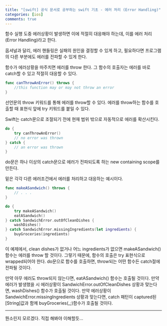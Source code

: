 ```yaml
---
title: "[swift] 공식 문서로 공부하는 swift 기초 - 에러 처리 (Error Handling)"
categories: [ios]
comments: true
---
```



함수 실행 도중 에러상황이 발생하면 이에 적절히 대응해야 하는데, 이를 에러 처리(Error Handling)라고 한다.

옵셔널과 달리, 에러 핸들링은 실패의 원인을 결정할 수 있게 하고, 필요하다면 프로그램의 다른 부분에도 에러를 전파할 수 있게 한다.

함수가 에러상황을 마주치면 에러를 throw 한다. 그 함수의 호출자는 에러를 바로 catch할 수 있고 적절히 대응할 수 있다.

```swift
func canThrowAnError() throws {
    //this function may or may not throw an error
}
```

선언문의 throw 키워드를 통해 에러를 throw할 수 있다. 에러를 throw하는 함수를 호출할 때 표현식 앞에 try 키워드를 붙일 수 있다.

Swift는 catch문으로 조절되기 전에 현재 범위 밖으로 자동적으로 에러를 확산시킨다.

```swift
do {
    try canThrowAnError()
    // no error was thrown
} catch {
    // an error was thrown
}
```

do문은 하나 이상의 catch문으로 에러가 전파되도록 하는 new containing scope를 만든다.

밑은 각각 다른 에러조건에서 에러를 처리하고 대응하는 예시이다.

```swift
func makeASandwich() throws {
    // . . .
}

do {
    try makeASandwich()
    eatASandwich()
} catch SandwichError.outOfCleanDishes {
    washDishes()
} catch SandwichError.missingIngredients(let ingredients) {
    buyGroceries(ingredients)
}
```

이 예제에서, clean dishes가 없거나 어느 ingredients가 없으면 makeASandwich() 함수는 에러를 throw 할 것이다. 그렇기 때문에, 함수의 호출은 try 표현식으로 wrapped되어야 한다. do문으로 함수를 호출하면, throw되는 어떤 함수든 catch절에 전파될 것이다.

만약 아무 에러도 throw되지 않는다면, eatASandwich() 함수는 호출될 것이다. 만약 에러가 발생했을 시 에러상황이 SandwichError.outOfCleanDishes 상황과 맞는다면, washDishes() 함수가 호출될 것이다. 만약 에러상황이 SandwichError.missingIngredients 상황과 맞는다면, catch 패턴이 captured된 [String]값과 함께 buyGroceries(_;)함수가 호출될 것이다.






***

뭔소린지 모르겠다. 직접 해봐야 이해할듯...
